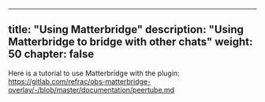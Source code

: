 <!--
SPDX-FileCopyrightText: 2024 John Livingston <https://www.john-livingston.fr/>

SPDX-License-Identifier: AGPL-3.0-only
-->

---
title: "Using Matterbridge"
description: "Using Matterbridge to bridge with other chats"
weight: 50
chapter: false
---

Here is a tutorial to use Matterbridge with the plugin: <https://gitlab.com/refrac/obs-matterbridge-overlay/-/blob/master/documentation/peertube.md>
